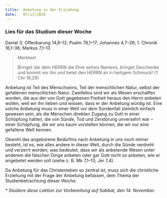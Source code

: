 ```yaml
---
title:  Anbetung in der Erziehung
date:   07/11/2020
---
```


### Lies für das Studium dieser Woche
Daniel 3; Offenbarung 14,6–12; Psalm 78,1–17; Johannes 4,7–26; 1. Chronik 16,1–36; Markus 7,1–13

> <p>Merktext</p>
> Bringet dar dem HERRN die Ehre seines Namens, bringet Geschenke und kommt vor ihn und betet den HERRN an in heiligem Schmuck! (1 Chr 16,29)

Anbetung ist Teil des Menschseins, Teil der menschlichen Natur, selbst der gefallenen menschlichen Natur. Zweifellos sind wir als Wesen erschaffen worden, die aus der von Gott gegebenen Freiheit heraus den Herrn anbeten wollen, weil wir ihn lieben und wissen, dass er der Anbetung würdig ist. Eine solche Anbetung muss in einer Welt vor dem Sündenfall ziemlich einfach gewesen sein, als die Menschen direkten Zugang zu Gott in einer Schöpfung hatten, die von Sünde, Tod und Zerstörung unversehrt war – einer Schöpfung, die wir uns kaum vorstellen können, die wir nur eine gefallene Welt kennen.

Obwohl das angeborene Bedürfnis nach Anbetung in uns noch immer besteht, ist es, wie alles andere in dieser Welt, durch die Sünde verdreht und verzerrt worden; was bedeutet, dass wir als anbetende Wesen unter anderem die falschen Dinge anbeten oder gar Gott nicht so anbeten, wie er angebetet werden soll (siehe z. B. Mk 7,1–13; Jer 7,4).

Da Anbetung für das Christenleben so zentral ist, muss sich die christliche Erziehung mit der Frage der Anbetung befassen, dem Thema der Studienbetrachtung dieser Woche.

_* Studiere diese Lektion zur Vorbereitung auf Sabbat, den 14. November._